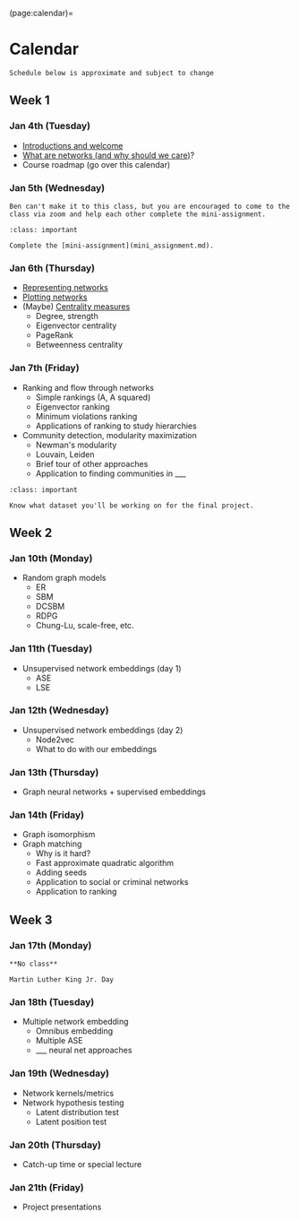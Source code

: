 (page:calendar)=
# Calendar 
```{note}
Schedule below is approximate and subject to change
```

## Week 1
### Jan 4th (Tuesday)
- [Introductions and welcome](https://bdpedigo.github.io/networks-course/welcome.html)
- [What are networks (and why should we care)]([what_are_networks](https://bdpedigo.github.io/networks-course/what_are_networks.html))?
- Course roadmap (go over this calendar)


### Jan 5th (Wednesday)
```{warning} 
Ben can't make it to this class, but you are encouraged to come to the class via zoom and help each other complete the mini-assignment.
```

```{admonition} Due
:class: important

Complete the [mini-assignment](mini_assignment.md).
```

### Jan 6th (Thursday)
- [Representing networks](representing_networks.ipynb)
- [Plotting networks](plotting_networks.ipynb)
- (Maybe) [Centrality measures](centrality.ipynb)
   - Degree, strength
   - Eigenvector centrality
   - PageRank
   - Betweenness centrality

### Jan 7th (Friday)
- Ranking and flow through networks
   - Simple rankings (A, A squared)
   - Eigenvector ranking
   - Minimum violations ranking
   - Applications of ranking to study hierarchies
- Community detection, modularity maximization
   - Newman's modularity
   - Louvain, Leiden
   - Brief tour of other approaches
   - Application to finding communities in ___

```{admonition} Due
:class: important

Know what dataset you'll be working on for the final project.
```

## Week 2
### Jan 10th (Monday)
- Random graph models
   - ER
   - SBM
   - DCSBM
   - RDPG
   - Chung-Lu, scale-free, etc.

### Jan 11th (Tuesday)
- Unsupervised network embeddings (day 1)
   - ASE
   - LSE 

### Jan 12th (Wednesday)
- Unsupervised network embeddings (day 2)
   - Node2vec
   - What to do with our embeddings 

### Jan 13th (Thursday)
- Graph neural networks + supervised embeddings

### Jan 14th (Friday)
- Graph isomorphism
- Graph matching
   - Why is it hard?
   - Fast approximate quadratic algorithm
   - Adding seeds
   - Application to social or criminal networks
   - Application to ranking

## Week 3
### Jan 17th (Monday)
```{warning} 
**No class**

Martin Luther King Jr. Day
```

### Jan 18th (Tuesday)
- Multiple network embedding
   - Omnibus embedding
   - Multiple ASE
   - ___ neural net approaches

### Jan 19th (Wednesday)
- Network kernels/metrics
- Network hypothesis testing
   - Latent distribution test
   - Latent position test 

### Jan 20th (Thursday)
- Catch-up time or special lecture

### Jan 21th (Friday)
- Project presentations

